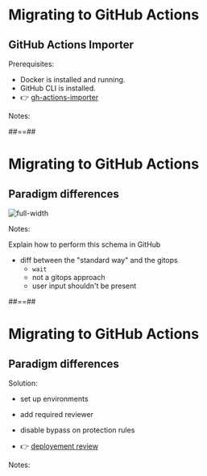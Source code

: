 <!-- .slide: -->
# Migrating to GitHub Actions 

## GitHub Actions Importer

Prerequisites:

- Docker is installed and running.
- GitHub CLI is installed.
- 👉 [gh-actions-importer](https://github.com/github/gh-actions-importer)
 
Notes:


##==##
<!-- .slide: -->

# Migrating to GitHub Actions

## Paradigm differences

![full-width](./assets/images/workflows.png)

Notes:

Explain how to perform this schema in GitHub

- diff between the "standard way" and the gitops
  - `wait` 
  - not a gitops approach
  - user input shouldn't be present

##==##
<!-- .slide: -->

# Migrating to GitHub Actions

## Paradigm differences

Solution:

- set up environments 
- add required reviewer
- disable bypass on protection rules

- 👉 [deployement review](https://docs.github.com/en/actions/managing-workflow-runs-and-deployments/managing-deployments/reviewing-deployments)

Notes:
 

